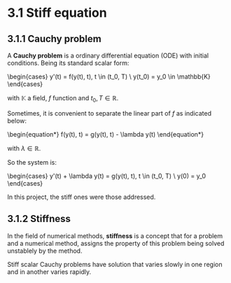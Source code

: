# 3.1 Stiff equation

## 3.1.1 Cauchy problem

A $\textbf{Cauchy problem}$ is a ordinary differential equation (ODE) with initial conditions. Being its standard scalar form:

\begin{cases}
    y'(t) = f(y(t), t), t \in (t_0, T) \\
    y(t_0) = y_0 \in \mathbb{K}
\end{cases}

with $\mathbb{K}$ a field, $f$ function and $t_0, T \in \mathbb{R}$.

Sometimes, it is convenient to separate the linear part of $f$ as indicated below:

\begin{equation*}
    f(y(t), t) = g(y(t), t) - \lambda y(t)
\end{equation*}

with $\lambda \in \mathbb{R}$.

So the system is:

\begin{cases}
    y'(t) + \lambda y(t) = g(y(t), t), t \in (t_0, T) \\
    y(0) = y_0
\end{cases}

In this project, the stiff ones were those addressed.

## 3.1.2 Stiffness

In the field of numerical methods, $\textbf{stiffness}$ is a concept that for a problem and a numerical method, assigns the property of this problem being solved unstablely by the method.

Stiff scalar Cauchy problems have solution that varies slowly in one region and in another varies rapidly.